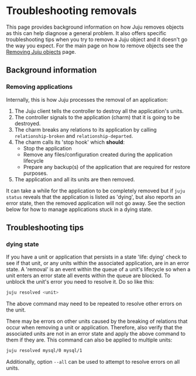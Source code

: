 <!--
Todo:
- Elaborate on "restore purposes"
-->

# Troubleshooting removals

This page provides background information on how Juju removes objects as this
can help diagnose a general problem. It also offers specific troubleshooting
tips when you try to remove a Juju object and it doesn't go the way you expect.
For the main page on how to remove objects see the
[Removing Juju objects][charms-destroy] page.

## Background information 

### Removing applications

Internally, this is how Juju processes the removal of an application:

 1. The Juju client tells the controller to destroy all the application's
    units.
 1. The controller signals to the application (charm) that it is going to be
    destroyed.
 1. The charm breaks any relations to its application by calling 
    `relationship-broken` and `relationship-departed`.
 1. The charm calls its 'stop hook' which **should**:
     - Stop the application
     - Remove any files/configuration created during the application lifecycle
     - Prepare any backup(s) of the application that are required for restore 
       purposes.
 1. The application and all its units are then removed.

It can take a while for the application to be completely removed but if
`juju status` reveals that the application is listed as 'dying', but also
reports an error state, then the removed application will not go away. See the
section below for how to manage applications stuck in a dying state.

## Troubleshooting tips

### dying state

If you have a unit or application that persists in a state 'life: dying' check
to see if that unit, or any units within the associated application, are in an
error state. A 'removal' is an event within the queue of a unit's lifecycle so
when a unit enters an error state all events within the queue are blocked. To
unblock the unit's error you need to resolve it. Do so like this:

```bash
juju resolved <unit>
```

The above command may need to be repeated to resolve other errors on the unit.

There may be errors on other units caused by the breaking of relations that
occur when removing a unit or application. Therefore, also verify that the
associated units are not in an error state and apply the above command to them
if they are. This command can also be applied to multiple units:

```bash
juju resolved mysql/0 mysql/1
```

Additionally, option `--all` can be used to attempt to resolve errors on all
units.


<!-- LINKS -->

[charms-destroy]: ./charms-destroy.html
